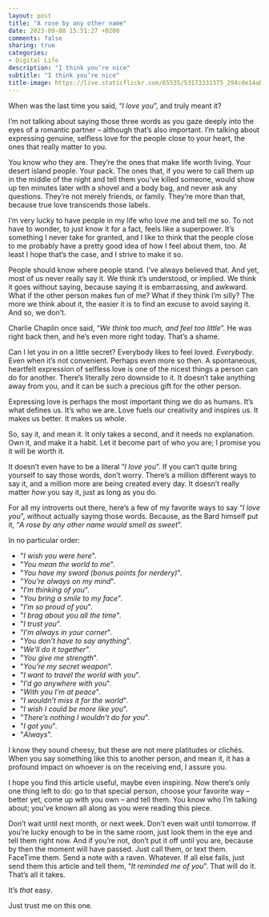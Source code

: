 ```yaml
---
layout: post
title: "A rose by any other name"
date: 2023-09-08 15:51:27 +0200
comments: false
sharing: true
categories:
- Digital Life
description: "I think you’re nice"
subtitle: "I think you’re nice"
title-image: https://live.staticflickr.com/65535/53173331375_294cde14ab_6k.jpg
---
```


When was the last time you said, “*I love you*”, and truly meant it?

I’m not talking about saying those three words as you gaze deeply into the eyes of a romantic partner – although that’s also important. I’m talking about expressing genuine, selfless love for the people close to your heart, the ones that really matter to you.

You know who they are. They’re the ones that make life worth living. Your desert island people. Your pack. The ones that, if you were to call them up in the middle of the night and tell them you’ve killed someone, would show up ten minutes later with a shovel and a body bag, and never ask any questions. They’re not merely friends, or family. They’re more than that, because true love transcends those labels. 

I’m very lucky to have people in my life who love me and tell me so. To not have to wonder, to just know it for a fact, feels like a superpower. It’s something I never take for granted, and I like to think that the people close to me probably have a pretty good idea of how I feel about them, too. At least I hope that’s the case, and I strive to make it so.

People should know where people stand. I’ve always believed that. And yet, most of us never really say it. We think it’s understood, or implied. We think it goes without saying, because saying it is embarrassing, and awkward. What if the other person makes fun of me? What if they think I’m silly? The more we think about it, the easier it is to find an excuse to avoid saying it. And so, we don’t.

Charlie Chaplin once said, “*We think too much, and feel too little*”. He was right back then, and he’s even more right today. That’s a shame.

Can I let you in on a little secret? Everybody likes to feel loved. *Everybody*. Even when it’s not convenient. Perhaps even more so then. A spontaneous, heartfelt expression of selfless love is one of the nicest things a person can do for another. There’s literally zero downside to it. It doesn’t take anything away from you, and it can be such a precious gift for the other person.

Expressing love is perhaps the most important thing we do as humans. It’s what defines us. It’s who we are. Love fuels our creativity and inspires us. It makes us better. It makes us whole.

So, say it, and mean it. It only takes a second, and it needs no explanation. Own it, and make it a habit. Let it become part of who you are; I promise you it will be worth it.

It doesn’t even have to be a literal “*I love you*”. If you can’t quite bring yourself to say those words, don’t worry. There’s a million different ways to say it, and a million more are being created every day. It doesn’t really matter *how* you say it, just as long as you do.

For all my introverts out there, here’s a few of my favorite ways to say “*I love you*”, without actually saying those words. Because, as the Bard himself put it, “*A rose by any other name would smell as sweet*”.
 
In no particular order:

- "*I wish you were here*".
- "*You mean the world to me*".
- "*You have my sword (bonus points for nerdery)*".
- "*You’re always on my mind*".
- "*I’m thinking of you*".
- "*You bring a smile to my face*".
- "*I’m so proud of you*".
- "*I brag about you all the time*".
- "*I trust you*".
- "*I’m always in your corner*".
- "*You don’t have to say anything*".
- "*We’ll do it together*".
- "*You give me strength*".
- "*You’re my secret weapon*".
- "*I want to travel the world with you*".
- "*I’d go anywhere with you*".
- "*With you I’m at peace*".
- "*I wouldn’t miss it for the world*".
- "*I wish I could be more like you*".
- "*There’s nothing I wouldn’t do for you*".
- "*I got you*".
- "*Always*".

I know they sound cheesy, but these are not mere platitudes or clichés. When you say something like this to another person, and mean it, it has a profound impact on whoever is on the receiving end, I assure you.

I hope you find this article useful, maybe even inspiring. Now there’s only one thing left to do: go to that special person, choose your favorite way – better yet, come up with you own – and tell them. You know who I’m talking about; you’ve known all along as you were reading this piece.

Don’t wait until next month, or next week. Don’t even wait until tomorrow. If you’re lucky enough to be in the same room, just look them in the eye and tell them right now. And if you’re not, don’t put it off until you are, because by then the moment will have passed. Just call them, or text them. FaceTime them. Send a note with a raven. Whatever. If all else fails, just send them this article and tell them, “*It reminded me of you*”. That will do it. That’s all it takes.

It’s *that* easy.

Just trust me on this one.